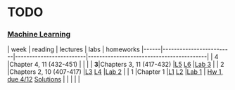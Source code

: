 TODO
====

### [Machine Learning](http://blogs.evergreen.edu/cpat/stats/)
| week | reading                 | lectures                | labs            |  homeworks
|------|-------------------------|-------------------------|------------------------------------------|
| 4    |Chapter 4, 11 (432-451)  |                         |                 | 
| **3**|Chapters 3, 11 (417-432) |[L5][ml-l5] [L6][ml-l6]  |[Lab 3][ml-lab3] | 
| 2    |Chapters 2, 10 (407-417) |[L3][ml-l3] [L4][ml-l4]  |[Lab 2][ml-lab2] | 
| 1    |Chapter 1                |[L1][ml-l1] [L2][ml-l2]  |[Lab 1][ml-lab1] | [Hw 1, due 4/12][ml-hw1] [Solutions][ml-hw1s]
|      |                         |                         |                 | 

<!--- Link Directory -->
[ml-page]: http://blogs.evergreen.edu/cpat/stats/

<!--- Labs -->
  [ml-lab1]: http://blogs.evergreen.edu/cpat/ml-lab-1/
  [ml-lab2]: http://blogs.evergreen.edu/cpat/ml-lab-2/
  [ml-lab3]: http://blogs.evergreen.edu/cpat/mllab-3/

<!--- Lectures -->
  [ml-l1]: http://blogs.evergreen.edu/cpat/ml-lab-1/
  [ml-l2]: http://blogs.evergreen.edu/cpat/lecture-2/
  [ml-l3]: http://blogs.evergreen.edu/cpat/231-2/
  [ml-l4]: http://blogs.evergreen.edu/cpat/ml-lecture-4/
  [ml-l5]: http://blogs.evergreen.edu/cpat/lecture-5/
  [ml-l6]: http://blogs.evergreen.edu/cpat/lecture-6/

<!--- Homeworks -->
  [ml-hw1]: http://blogs.evergreen.edu/cpat/homework-1-due-april-11/
  [ml-hw1s]: http://blogs.evergreen.edu/cpat/mlsolutions-hw-1/
